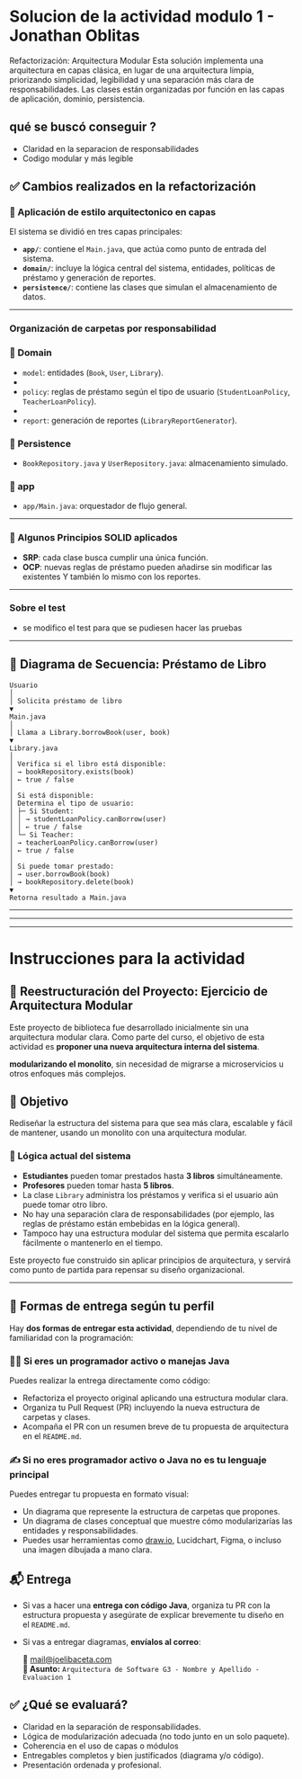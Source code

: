 # Solucion de la actividad modulo 1 - Jonathan Oblitas
Refactorización: Arquitectura Modular
Esta solución implementa una arquitectura en capas clásica, en lugar de una arquitectura limpia, priorizando simplicidad, legibilidad y una separación más clara de responsabilidades. Las clases están organizadas por función en las capas de aplicación, dominio, persistencia.

## qué se buscó conseguir ?
- Claridad en la separacion de responsabilidades
- Codigo modular y más legible

## ✅ Cambios realizados en la refactorización
### 🔁 Aplicación de estilo arquitectonico en capas

El sistema se dividió en tres capas principales:

- **`app/`**: contiene el `Main.java`, que actúa como punto de entrada del sistema.
- **`domain/`**: incluye la lógica central del sistema, entidades, políticas de préstamo y generación de reportes.
- **`persistence/`**: contiene las clases que simulan el almacenamiento de datos.

---

###  Organización de carpetas por responsabilidad

### 📂 Domain
- `model`: entidades (`Book`, `User`, `Library`).
- 
- `policy`: reglas de préstamo según el tipo de usuario (`StudentLoanPolicy`, `TeacherLoanPolicy`).
- 
- `report`: generación de reportes (`LibraryReportGenerator`).
### 📂 Persistence
- `BookRepository.java` y `UserRepository.java`: almacenamiento simulado.

### 📂 app
- `app/Main.java`: orquestador de flujo general.

---


### 🧠 Algunos Principios SOLID aplicados 

- **SRP**: cada clase busca cumplir una única función.
- **OCP**: nuevas reglas de préstamo pueden añadirse sin modificar las existentes Y también lo mismo con los reportes.
---

###  Sobre el test
- se modifico el test para que se pudiesen hacer las pruebas
---

## 🔄 Diagrama de Secuencia: Préstamo de Libro
````
Usuario
│
│ Solicita préstamo de libro
▼
Main.java
│
│ Llama a Library.borrowBook(user, book)
▼
Library.java
│
│ Verifica si el libro está disponible:
│ → bookRepository.exists(book)
│ ← true / false
│
│ Si está disponible:
│ Determina el tipo de usuario:
│ ├─ Si Student:
│ │ → studentLoanPolicy.canBorrow(user)
│ │ ← true / false
│ └─ Si Teacher:
│ → teacherLoanPolicy.canBorrow(user)
│ ← true / false
│
│ Si puede tomar prestado:
│ → user.borrowBook(book)
│ → bookRepository.delete(book)
▼
Retorna resultado a Main.java
````
---

---

---
# Instrucciones para la actividad

## 🔧 Reestructuración del Proyecto: Ejercicio de Arquitectura Modular

Este proyecto de biblioteca fue desarrollado inicialmente sin una arquitectura modular clara. 
Como parte del curso, el objetivo de esta actividad es **proponer una nueva arquitectura interna del sistema**.

**modularizando el monolito**, sin necesidad de migrarse a microservicios u otros enfoques más complejos.

## 🎯 Objetivo

Rediseñar la estructura del sistema para que sea más clara, escalable y fácil de mantener, 
usando un monolito con una arquitectura modular.

### 🧠 Lógica actual del sistema

- **Estudiantes** pueden tomar prestados hasta **3 libros** simultáneamente.
- **Profesores** pueden tomar hasta **5 libros**.
- La clase `Library` administra los préstamos y verifica si el usuario aún puede tomar otro libro.
- No hay una separación clara de responsabilidades (por ejemplo, las reglas de préstamo están embebidas en la lógica general).
- Tampoco hay una estructura modular del sistema que permita escalarlo fácilmente o mantenerlo en el tiempo.

Este proyecto fue construido sin aplicar principios de arquitectura, y servirá como punto de partida para repensar su diseño organizacional.

---

## 📐 Formas de entrega según tu perfil

Hay **dos formas de entregar esta actividad**, dependiendo de tu nivel de familiaridad con la programación:

### 👨‍💻 Si eres un programador activo o manejas Java

Puedes realizar la entrega directamente como código:

- Refactoriza el proyecto original aplicando una estructura modular clara.
- Organiza tu Pull Request (PR) incluyendo la nueva estructura de carpetas y clases.
- Acompaña el PR con un resumen breve de tu propuesta de arquitectura en el `README.md`.

### ✍️ Si no eres programador activo o Java no es tu lenguaje principal

Puedes entregar tu propuesta en formato visual:

- Un diagrama que represente la estructura de carpetas que propones.
- Un diagrama de clases conceptual que muestre cómo modularizarías las entidades y responsabilidades.
- Puedes usar herramientas como [draw.io](https://app.diagrams.net/), Lucidchart, Figma, o incluso una imagen dibujada a mano clara.

## 📬 Entrega

- Si vas a hacer una **entrega con código Java**, organiza tu PR con la estructura propuesta y asegúrate de explicar brevemente tu diseño en el `README.md`.
- Si vas a entregar diagramas, **envíalos al correo**:

  **📧** mail@joelibaceta.com  
  **📝 Asunto:** `Arquitectura de Software G3 - Nombre y Apellido - Evaluacion 1`

## ✅ ¿Qué se evaluará?

- Claridad en la separación de responsabilidades.
- Lógica de modularización adecuada (no todo junto en un solo paquete).
- Coherencia en el uso de capas o módulos
- Entregables completos y bien justificados (diagrama y/o código).
- Presentación ordenada y profesional.
